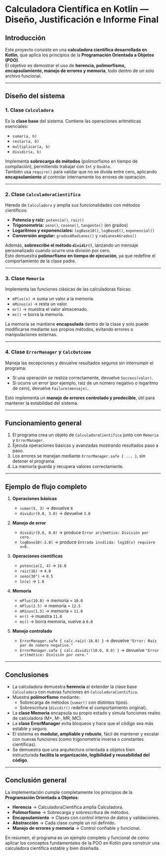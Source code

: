 # Calculadora Científica en Kotlin — Diseño, Justificación e Informe Final

## Introducción
Este proyecto consiste en una **calculadora científica desarrollada en Kotlin**, que aplica los principios de la **Programación Orientada a Objetos (POO)**.  
El objetivo es demostrar el uso de **herencia, polimorfismo, encapsulamiento, manejo de errores y memoria**, todo dentro de un solo archivo funcional.

---

## Diseño del sistema

### 1. Clase `Calculadora`
Es la **clase base** del sistema. Contiene las operaciones aritméticas esenciales:
- `sumar(a, b)`
- `restar(a, b)`
- `multiplicar(a, b)`
- `dividir(a, b)`

Implementa **sobrecarga de métodos** (polimorfismo en tiempo de compilación), permitiendo trabajar con `Int` y `Double`.  
También usa `require()` para validar que no se divida entre cero, aplicando **encapsulamiento** al controlar internamente los errores de operación.

---

### 2. Clase `CalculadoraCientifica`
Hereda de `Calculadora` y amplía sus funcionalidades con métodos científicos:
- **Potencia y raíz:** `potencia()`, `raiz()`
- **Trigonometría:** `seno()`, `coseno()`, `tangente()` (en grados)
- **Logaritmos y exponenciales:** `logBase10()`, `logBaseE()`, `exponencial()`
- **Conversión angular:** `gradosARadianes()` y `radianesAGrados()`

Además, **sobrescribe el método `dividir()`**, lanzando un mensaje personalizado cuando ocurre una división por cero.  
Esto demuestra **polimorfismo en tiempo de ejecución**, ya que redefine el comportamiento de la clase padre.

---

### 3. Clase `Memoria`
Implementa las funciones clásicas de las calculadoras físicas:
- `mPlus(x)` → suma un valor a la memoria.  
- `mMinus(x)` → resta un valor.  
- `mr()` → muestra el valor almacenado.  
- `mc()` → borra la memoria.

La memoria se mantiene **encapsulada** dentro de la clase y solo puede modificarse mediante sus propios métodos, evitando errores o manipulaciones externas.

---

### 4. Clase `ErrorManager` y `CalcOutcome`
Maneja las excepciones y devuelve resultados seguros sin interrumpir el programa:
- Si una operación se realiza correctamente, devuelve `Success(valor)`.  
- Si ocurre un error (por ejemplo, raíz de un número negativo o logaritmo de cero), devuelve `Failure(mensaje)`.

Esto implementa un **manejo de errores controlado y predecible**, útil para mantener la estabilidad del sistema.

---

## Funcionamiento general
1. El programa crea un objeto de `CalculadoraCientifica` junto con `Memoria` y `ErrorManager`.
2. Ejecuta operaciones básicas y avanzadas mostrando resultados paso a paso.
3. Los errores se manejan mediante `ErrorManager.safe { ... }`, sin detener el programa.
4. La memoria guarda y recupera valores correctamente.

---

## Ejemplo de flujo completo

1. **Operaciones básicas**
   - `sumar(5, 3)` → devuelve `8`  
   - `dividir(9.0, 3.0)` → devuelve `3.0`  

2. **Manejo de error**
   - `dividir(9.0, 0.0)` → produce `Error aritmético: División por cero.`  
   - `logBase10(-2.0)` → produce `Entrada inválida: log10(x) requiere x>0.`  

3. **Operaciones científicas**
   - `potencia(2, 4)` → `16.0`  
   - `raiz(16)` → `4.0`  
   - `seno(30°)` → `0.5`  
   - `ln(e)` → `1.0`  

4. **Memoria**
   - `mPlus(10.0)` → memoria = `10.0`  
   - `mPlus(2.5)` → memoria = `12.5`  
   - `mMinus(1.5)` → memoria = `11.0`  
   - `mr()` → muestra `11.0`  
   - `mc()` → borra memoria, vuelve a `0.0`

5. **Manejo controlado**
   - `ErrorManager.safe { calc.raiz(-16.0) }` → devuelve `"Error: Raíz par de número negativo."`  
   - `ErrorManager.safe { calc.dividir(10.0, 0.0) }` → devuelve `"Error aritmético: División por cero."`

---

## Conclusiones

- La calculadora demuestra **herencia** al extender la clase base `Calculadora` con nuevas funciones en `CalculadoraCientifica`.
- Muestra **polimorfismo** mediante:
  - Sobrecarga de métodos (`sumar()` con distintos tipos).
  - Sobrescritura (`dividir()` redefine el comportamiento original).
- La **clase Memoria** encapsula su propio estado y simula funciones reales de calculadora (M+, M-, MR, MC).
- La **clase ErrorManager** evita bloqueos y hace que el código sea más estable y seguro.
- El sistema es **modular, ampliable y robusto**, fácil de mantener y escalar con nuevas funciones (como trigonometría inversa o constantes científicas).
- Se demuestra que una arquitectura orientada a objetos bien estructurada **facilita la organización, legibilidad y reusabilidad del código**.

---

## Conclusión general
La implementación cumple completamente los principios de la **Programación Orientada a Objetos**:
- **Herencia** → CalculadoraCientifica amplía Calculadora.  
- **Polimorfismo** → Sobrecarga y sobrescritura de métodos.  
- **Encapsulamiento** → Clases con control interno de datos y validaciones.  
- **Abstracción** → Cada clase cumple un rol definido.  
- **Manejo de errores y memoria** → Control confiable y funcional.  

En resumen, el programa es un ejemplo completo y funcional de cómo aplicar los conceptos fundamentales de la POO en Kotlin para construir una calculadora científica estable y bien diseñada.